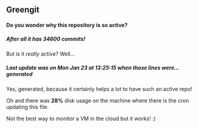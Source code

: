## Greengit

#### Do you wonder why this repository is so active?

##### After all it has 34600 commits!

But is it *really* active? Well...

##### Last update was on Mon Jan 23 at 13:25:15 when those lines were... generated

Yes, generated, because it certainly helps a lot to have such an active repo!

Oh and there was **28%** disk usage on the machine
where there is the cron updating this file.

Not the best way to monitor a VM in the cloud but it works! :)

